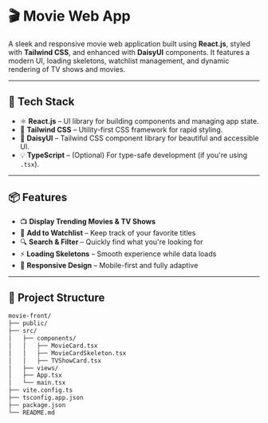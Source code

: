 # 🎬 Movie Web App

A sleek and responsive movie web application built using **React.js**, styled with **Tailwind CSS**, and enhanced with **DaisyUI** components. It features a modern UI, loading skeletons, watchlist management, and dynamic rendering of TV shows and movies.

---

## 🚀 Tech Stack

- ⚛️ **React.js** – UI library for building components and managing app state.
- 💨 **Tailwind CSS** – Utility-first CSS framework for rapid styling.
- 🌼 **DaisyUI** – Tailwind CSS component library for beautiful and accessible UI.
- 💡 **TypeScript** – (Optional) For type-safe development (if you're using `.tsx`).

---

## 📦 Features

- 📺 **Display Trending Movies & TV Shows**
- 💾 **Add to Watchlist** – Keep track of your favorite titles
- 🔍 **Search & Filter** – Quickly find what you're looking for
- ⚡ **Loading Skeletons** – Smooth experience while data loads
- 🎨 **Responsive Design** – Mobile-first and fully adaptive

---

## 📁 Project Structure

```bash
movie-front/
├── public/
├── src/
│   ├── components/
│   │   ├── MovieCard.tsx
│   │   ├── MovieCardSkeleton.tsx
│   │   ├── TVShowCard.tsx
│   ├── views/
│   ├── App.tsx
│   └── main.tsx
├── vite.config.ts
├── tsconfig.app.json
├── package.json
└── README.md
